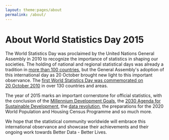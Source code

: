 ```yaml
---
layout: theme:pages/about
permalink: /about/
---
```


# About World Statistics Day 2015

The World Statistics Day was proclaimed by the United Nations General Assembly in 2010 to recognize the importance of statistics in shaping our societies. The holding of national and regional statistical days was already a tradition in [more than 100 countries](http://unstats.un.org/unsd/dnss/statistics_day/Statistics_Day.htm), but the General Assembly's adoption of this international day as 20 October brought new light to this important observance. The [first World Statistics Day was commemorated on 20&nbsp;October&nbsp;2010](http://unstats.un.org/unsd/wsd/Default.aspx) in over 130 countries and areas.  

The year of 2015 marks an important cornerstone for official statistics, with the conclusion of the [Millennium Development Goals](http://mdgs.un.org/unsd/mdg/Default.aspx), the [2030 Agenda for Sustainable Development](https://sustainabledevelopment.un.org/), the [data revolution](http://www.undatarevolution.org/), the preparations for the 2020 World Population and Housing Census Programme and so much more.  

We hope that the statistical community worldwide will embrace this international observance and showcase their achievements and their ongoing work towards Better Data - Better Lives.
